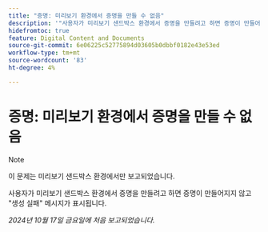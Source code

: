 ```yaml
---
title: "증명: 미리보기 환경에서 증명을 만들 수 없음"
description: '"사용자가 미리보기 샌드박스 환경에서 증명을 만들려고 하면 증명이 만들어지지 않고 "생성에 실패했습니다" 메시지가 표시됩니다."'
hidefromtoc: true
feature: Digital Content and Documents
source-git-commit: 6e06225c52775894d03605b0dbbf0182e43e53ed
workflow-type: tm+mt
source-wordcount: '83'
ht-degree: 4%

---
```



# 증명: 미리보기 환경에서 증명을 만들 수 없음

>[!NOTE]
>
>이 문제는 미리보기 샌드박스 환경에서만 보고되었습니다.

사용자가 미리보기 샌드박스 환경에서 증명을 만들려고 하면 증명이 만들어지지 않고 &quot;생성 실패&quot; 메시지가 표시됩니다.

_2024년 10월 17일 금요일에 처음 보고되었습니다._

